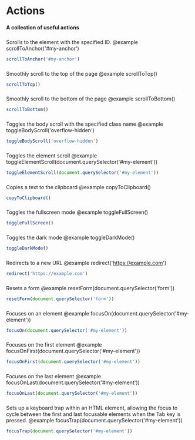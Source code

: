 # Actions

#### A collection of useful actions

### 
Scrolls to the element with the specified ID.  @example scrollToAnchor('#my-anchor')

```js [js]
scrollToAnchor('#my-anchor')
```

### 
Smoothly scroll to the top of the page  @example scrollToTop()

```js [js]
scrollToTop()
```

### 
Smoothly scroll to the bottom of the page  @example scrollToBottom()

```js [js]
scrollToBottom()
```

### 
Toggles the body scroll with the specified class name  @example toggleBodyScroll('overflow-hidden')

```js [js]
toggleBodyScroll('overflow-hidden')
```

### 
Toggles the element scroll  @example toggleElementScroll(document.querySelector('#my-element'))

```js [js]
toggleElementScroll(document.querySelector('#my-element'))
```

### 
Copies a text to the clipboard  @example copyToClipboard()

```js [js]
copyToClipboard()
```

### 
Toggles the fullscreen mode  @example toggleFullScreen()

```js [js]
toggleFullScreen()
```

### 
Toggles the dark mode  @example toggleDarkMode()

```js [js]
toggleDarkMode()
```

### 
Redirects to a new URL  @example redirect('https://example.com')

```js [js]
redirect('https://example.com')
```

### 
Resets a form  @example resetForm(document.querySelector('form'))

```js [js]
resetForm(document.querySelector('form'))
```

### 
Focuses on an element  @example focusOn(document.querySelector('#my-element'))

```js [js]
focusOn(document.querySelector('#my-element'))
```

### 
Focuses on the first element  @example focusOnFirst(document.querySelector('#my-element'))

```js [js]
focusOnFirst(document.querySelector('#my-element'))
```

### 
Focuses on the last element  @example focusOnLast(document.querySelector('#my-element'))

```js [js]
focusOnLast(document.querySelector('#my-element'))
```

### 
Sets up a keyboard trap within an HTML element, allowing the focus to cycle between the first and last focusable elements when the Tab key is pressed.  @example focusTrap(document.querySelector('#my-element'))

```js [js]
focusTrap(document.querySelector('#my-element'))
```


